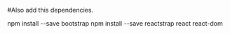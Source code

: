 #Also add this dependencies. 

npm install --save bootstrap
npm install --save reactstrap react react-dom
